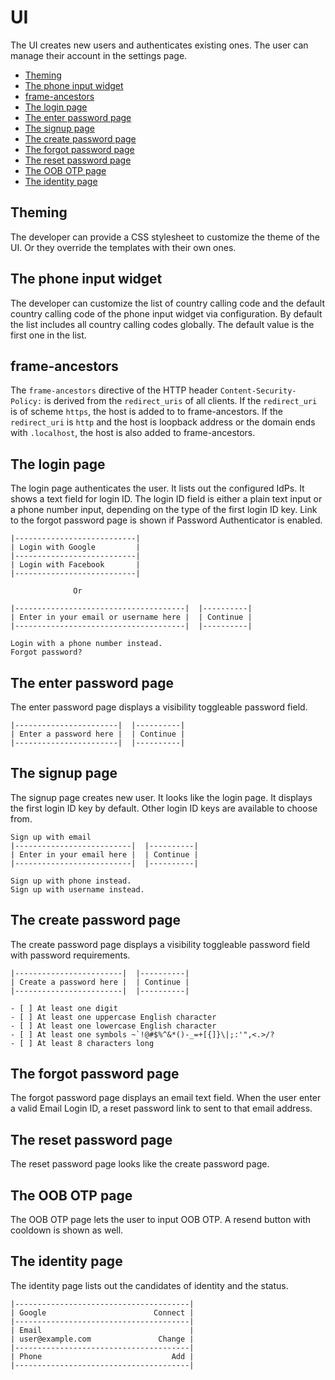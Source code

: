 # UI

The UI creates new users and authenticates existing ones. The user can manage their account in the settings page.

  * [Theming](#theming)
  * [The phone input widget](#the-phone-input-widget)
  * [frame-ancestors](#frame-ancestors)
  * [The login page](#the-login-page)
  * [The enter password page](#the-enter-password-page)
  * [The signup page](#the-signup-page)
  * [The create password page](#the-create-password-page)
  * [The forgot password page](#the-forgot-password-page)
  * [The reset password page](#the-reset-password-page)
  * [The OOB OTP page](#the-oob-otp-page)
  * [The identity page](#the-identity-page)

## Theming

The developer can provide a CSS stylesheet to customize the theme of the UI. Or they override the templates with their own ones.

## The phone input widget

The developer can customize the list of country calling code and the default country calling code of the phone input widget via configuration. By default the list includes all country calling codes globally. The default value is the first one in the list.

## frame-ancestors

The `frame-ancestors` directive of the HTTP header `Content-Security-Policy:` is derived from the `redirect_uris` of all clients. If the `redirect_uri` is of scheme `https`, the host is added to to frame-ancestors. If the `redirect_uri` is `http` and the host is loopback address or the domain ends with `.localhost`, the host is also added to frame-ancestors.

## The login page

The login page authenticates the user. It lists out the configured IdPs. It shows a text field for login ID. The login ID field is either a plain text input or a phone number input, depending on the type of the first login ID key. Link to the forgot password page is shown if Password Authenticator is enabled.

```
|---------------------------|
| Login with Google         |
|---------------------------|
| Login with Facebook       |
|---------------------------|

              Or

|--------------------------------------|  |----------|
| Enter in your email or username here |  | Continue |
|--------------------------------------|  |----------|

Login with a phone number instead.
Forgot password?
```

## The enter password page

The enter password page displays a visibility toggleable password field.

```
|-----------------------|  |----------|
| Enter a password here |  | Continue |
|-----------------------|  |----------|
```

## The signup page

The signup page creates new user. It looks like the login page. It displays the first login ID key by default. Other login ID keys are available to choose from.

```
Sign up with email
|--------------------------|  |----------|
| Enter in your email here |  | Continue |
|--------------------------|  |----------|

Sign up with phone instead.
Sign up with username instead.
```

## The create password page

The create password page displays a visibility toggleable password field with password requirements.

```
|------------------------|  |----------|
| Create a password here |  | Continue |
|------------------------|  |----------|

- [ ] At least one digit
- [ ] At least one uppercase English character
- [ ] At least one lowercase English character
- [ ] At least one symbols ~`!@#$%^&*()-_=+[{]}\|;:'",<.>/?
- [ ] At least 8 characters long
```

## The forgot password page

The forgot password page displays an email text field. When the user enter a valid Email Login ID, a reset password link to sent to that email address.

## The reset password page

The reset password page looks like the create password page.

## The OOB OTP page

The OOB OTP page lets the user to input OOB OTP. A resend button with cooldown is shown as well.

## The identity page

The identity page lists out the candidates of identity and the status.

```
|---------------------------------------|
| Google                        Connect |
|---------------------------------------|
| Email                                 |
| user@example.com               Change |
|---------------------------------------|
| Phone                             Add |
|---------------------------------------|
```
